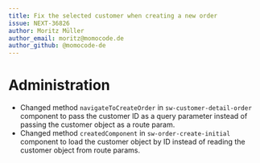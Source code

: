 ```yaml
---
title: Fix the selected customer when creating a new order
issue: NEXT-36826
author: Moritz Müller
author_email: moritz@momocode.de
author_github: @momocode-de
---
```

# Administration
* Changed method `navigateToCreateOrder` in `sw-customer-detail-order` component to pass the customer ID as a query parameter instead of passing the customer object as a route param.
* Changed method `createdComponent` in `sw-order-create-initial` component to load the customer object by ID instead of reading the customer object from route params.
